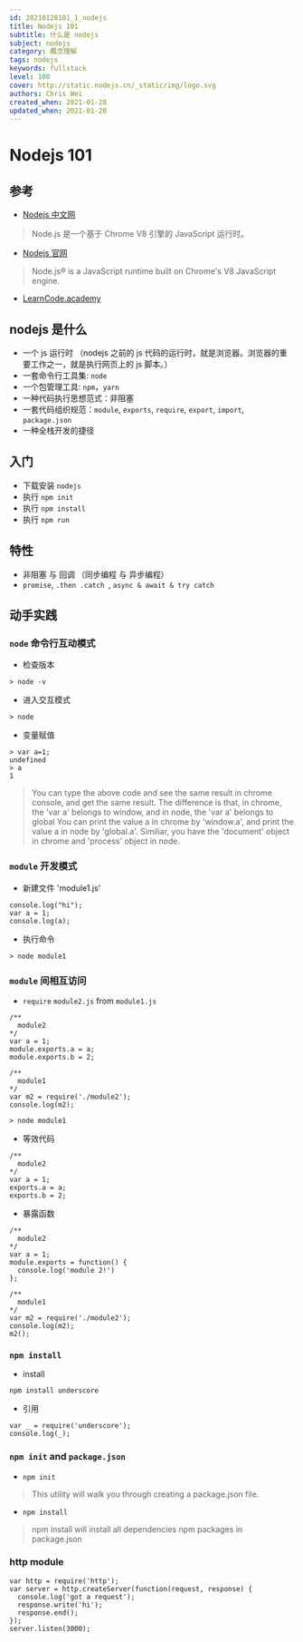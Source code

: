 ```yaml
---
id: 20210128101_1_nodejs
title: Nodejs 101
subtitle: 什么是 nodejs
subject: nodejs
category: 概念理解
tags: nodejs
keywords: fullstack
level: 100
cover: http://static.nodejs.cn/_static/img/logo.svg
authors: Chris Wei
created_when: 2021-01-28
updated_when: 2021-01-28
---
```


# Nodejs 101

## 参考

- [Nodejs 中文网](http://nodejs.cn/)

> Node.js 是一个基于 Chrome V8 引擎的 JavaScript 运行时。

- [Nodejs 官网](https://nodejs.org/en/)

> Node.js® is a JavaScript runtime built on Chrome's V8 JavaScript engine.

- [LearnCode.academy](watch?v=pU9Q6oiQNd0&t=18s)

## nodejs 是什么

- 一个 js 运行时 （nodejs 之前的 js 代码的运行时，就是浏览器。浏览器的重要工作之一，就是执行网页上的 js 脚本。）
- 一套命令行工具集: `node` 
- 一个包管理工具: `npm`，`yarn`
- 一种代码执行思想范式：非阻塞
- 一套代码组织规范：`module`, `exports`, `require`, `export`, `import`, `package.json`
- 一种全栈开发的捷径

## 入门

- 下载安装 `nodejs`
- 执行 `npm init`
- 执行 `npm install`
- 执行 `npm run`

## 特性

- 非阻塞 与 回调 （同步编程 与 异步编程）
- `promise`, `.then .catch `, `async & await & try catch`

## 动手实践

### `node` 命令行互动模式

- 检查版本

```
> node -v
```

- 进入交互模式

```
> node
```

- 变量赋值

```
> var a=1;
undefined
> a
1
```

> You can type the above code and see the same result in chrome console, and get the same result.
> The difference is that, in chrome, the 'var a' belongs to window, and in node, the 'var a' belongs to global
> You can print the value a in chrome by 'window.a', and print the value a in node by 'global.a'.
> Similiar, you have the 'document' object in chrome and 'process' object in node.

### `module` 开发模式

- 新建文件 'module1.js'

```
console.log("hi");
var a = 1;
console.log(a);
```

- 执行命令

```
> node module1
```

### `module` 间相互访问

- `require` `module2.js` from `module1.js`

```
/**
  module2
*/
var a = 1;
module.exports.a = a;
module.exports.b = 2;
```

```
/**
  module1
*/
var m2 = require('./module2');
console.log(m2);
```

```
> node module1
```

- 等效代码

```
/**
  module2
*/
var a = 1;
exports.a = a;
exports.b = 2;
```

- 暴露函数

```
/**
  module2
*/
var a = 1;
module.exports = function() {
  console.log('module 2!')
};
```

```
/**
  module1
*/
var m2 = require('./module2');
console.log(m2);
m2();
```

### `npm install`

- install

```
npm install underscore
```

- 引用

```
var _ = require('underscore');
console.log(_);
```

### `npm init` and `package.json`

- `npm init`

> This utility will walk you through creating a package.json file.

- `npm install`

> npm install will install all dependencies npm packages in package.json

### http module

```
var http = require('http');
var server = http.createServer(function(request, response) {
  console.log('got a request');
  response.write('hi');
  response.end();
});
server.listen(3000);
```
